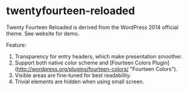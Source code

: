 twentyfourteen-reloaded
=======================

Twenty Fourteen Reloaded is derived from the WordPress 2014 official theme. See website for demo.

Feature:
1. Transparency for entry headers, which make presentation smoother.
2. Support both native color scheme and [Fourteen Colors Plugin] (http://wordpress.org/plugins/fourteen-colors/ "Fourteen Colors").
3. Visible areas are fine-tuned for best readability.
4. Trivial elements are hidden when using small screen.

